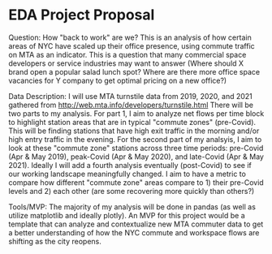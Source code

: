 # EDA Project Proposal

Question: 
How "back to work" are we? This is an analysis of how certain areas of NYC have scaled up their office presence, using commute traffic on MTA as an indicator. This is a question that many commercial space developers or service industries may want to answer (Where should X brand open a popular salad lunch spot? Where are there more office space vacancies for Y company to get optimal pricing on a new office?) 

Data Description: 
I will use MTA turnstile data from 2019, 2020, and 2021 gathered from http://web.mta.info/developers/turnstile.html
There will be two parts to my analysis. For part 1, I aim to analyze net flows per time block to highlight station areas that are in typical "commute zones" (pre-Covid). This will be finding stations that have high exit traffic in the morning and/or high entry traffic in the evening. For the second part of my analsyis, I aim to look at these "commute zone" stations across three time periods: pre-Covid (Apr & May 2019), peak-Covid (Apr & May 2020), and late-Covid (Apr & May 2021). Ideally I will add a fourth analysis eventually (post-Covid) to see if our working landscape meaningfully changed. 
I aim to have a metric to compare how different "commute zone" areas compare to 1) their pre-Covid levels and 2) each other (are some recovering more quickly than others?) 

Tools/MVP: 
The majority of my analysis will be done in pandas (as well as utilize matplotlib and ideally plotly). An MVP for this project would be a template that can analyze and contextualize new MTA commuter data to get a better understanding of how the NYC commute and workspace flows are shifting as the city reopens.  


